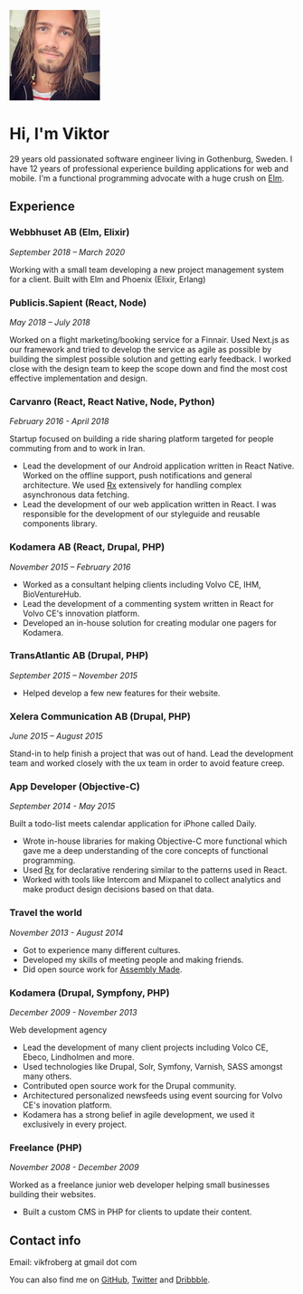 ![me](13087668_10153996017085170_5196513416301189826_n.jpg)

# Hi, I'm Viktor
29 years old passionated software engineer living in Gothenburg, Sweden.
I have 12 years of professional experience building applications for web
and mobile. I'm a functional programming advocate with a huge crush on [Elm](http://elm-lang.org).

## Experience

### Webbhuset AB (Elm, Elixir)
*September 2018 – March 2020*

Working with a small team developing a new project management system for a client. Built with Elm and Phoenix (Elixir, Erlang)

### Publicis.Sapient (React, Node)
*May 2018 – July 2018*

Worked on a flight marketing/booking service for a Finnair. Used Next.js as our framework and tried to develop the service as agile as possible by building the simplest possible solution and getting early feedback. I worked close with the design team to keep the scope down and find the most cost effective implementation and design.

### Carvanro (React, React Native, Node, Python)
*February 2016 - April 2018*

Startup focused on building a ride sharing platform targeted for people
commuting from and to work in Iran.

- Lead the development of our Android application written in React Native. Worked on the offline support, push notifications and general architecture. We used [Rx](https://github.com/reactivex/rxjs) extensively for handling complex asynchronous data fetching.
- Lead the development of our web application written in React. I was responsible for the development of our styleguide and reusable components library.

### Kodamera AB (React, Drupal, PHP)
*November 2015 – February 2016*

- Worked as a consultant helping clients including Volvo CE, IHM, BioVentureHub.
- Lead the development of a commenting system written in React for Volvo CE's innovation platform.
- Developed an in-house solution for creating modular one pagers for Kodamera.

### TransAtlantic AB (Drupal, PHP)
*September 2015 – November 2015*

- Helped develop a few new features for their website.

### Xelera Communication AB (Drupal, PHP)
*June 2015 – August 2015*

Stand-in to help finish a project that was out of hand. Lead the development team and worked closely with the ux team in order to avoid feature creep.

### App Developer (Objective-C)
*September 2014 - May 2015*

Built a todo-list meets calendar application for iPhone called Daily.

- Wrote in-house libraries for making Objective-C more functional which gave me a deep understanding of the core concepts of functional programming.
- Used [Rx](https://github.com/reactivex/rxjs) for declarative rendering similar to the patterns used in React.
- Worked with tools like Intercom and Mixpanel to collect analytics and make product design decisions based on that data.

### Travel the world
*November 2013 - August 2014*

- Got to experience many different cultures.
- Developed my skills of meeting people and making friends.
- Did open source work for [Assembly Made](https://assemblymade.com).

### Kodamera (Drupal, Sympfony, PHP)
*December 2009 - November 2013*

Web development agency

- Lead the development of many client projects including Volco CE, Ebeco, Lindholmen and more.
- Used technologies like Drupal, Solr, Symfony, Varnish, SASS amongst many others.
- Contributed open source work for the Drupal community.
- Architectured personalized newsfeeds using event sourcing for Volvo CE's inovation platform.
- Kodamera has a strong belief in agile development, we used it exclusively in every project.

### Freelance (PHP)
*November 2008 - December 2009*

Worked as a freelance junior web developer helping small businesses building their websites.

- Built a custom CMS in PHP for clients to update their content.


## Contact info
Email: vikfroberg at gmail dot com

You can also find me on [GitHub](https://github.com/vikfroberg), [Twitter](https://twitter.com/vikfroberg) and [Dribbble](https://dribbble.com/vikfroberg).
